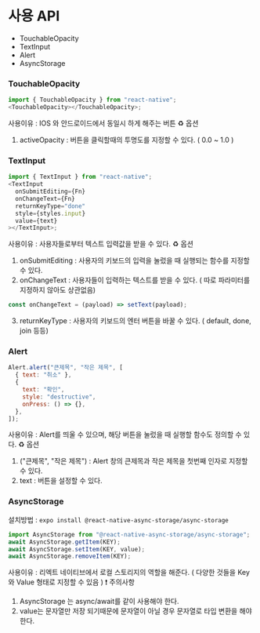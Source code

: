 # 사용 API

- TouchableOpacity
- TextInput
- Alert
- AsyncStorage

### TouchableOpacity

```js
import { TouchableOpacity } from "react-native";
<TouchableOpacity></TouchableOpacity>;
```

사용이유 : IOS 와 안드로이드에서 동일시 하게 해주는 버튼
♻️ 옵션

1. activeOpacity : 버튼을 클릭할때의 투명도를 지정할 수 있다. ( 0.0 ~ 1.0 )

### TextInput

```js
import { TextInput } from "react-native";
<TextInput
  onSubmitEditing={Fn}
  onChangeText={Fn}
  returnKeyType="done"
  style={styles.input}
  value={text}
></TextInput>;
```

사용이유 : 사용자들로부터 텍스트 입력값을 받을 수 있다.
♻️ 옵션

1. onSubmitEditing : 사용자의 키보드의 입력을 눌렀을 때 실행되는 함수를 지정할 수 있다.
2. onChangeText : 사용자들이 입력하는 텍스트를 받을 수 있다. ( 따로 파라미터를 지정하지 않아도 상관없음)

```js
const onChangeText = (payload) => setText(payload);
```

3. returnKeyType : 사용자의 키보드의 엔터 버튼을 바꿀 수 있다. ( default, done, join 등등)

### Alert

```js
Alert.alert("큰제목", "작은 제목", [
  { text: "취소" },
  {
    text: "확인",
    style: "destructive",
    onPress: () => {},
  },
]);
```

사용이유 : Alert를 띄울 수 있으며, 해당 버튼을 눌렀을 때 실행할 함수도 정의할 수 있다.
♻️ 옵션

1. ("큰제목", "작은 제목") : Alert 창의 큰제목과 작은 제목을 첫번째 인자로 지정할 수 있다.
2. text : 버튼을 설정할 수 있다.

### AsyncStorage

설치방법 : `expo install @react-native-async-storage/async-storage`

```js
import AsyncStorage from "@react-native-async-storage/async-storage";
await AsyncStorage.getItem(KEY);
await AsyncStorage.setItem(KEY, value);
await AsyncStorage.removeItem(KEY);
```

사용이유 : 리엑트 네이티브에서 로컬 스토리지의 역할을 해준다. ( 다양한 것들을 Key 와 Value 형태로 지정할 수 있음 )
❗ 주의사항

1. AsyncStorage 는 async/await를 같이 사용해야 한다.
2. value는 문자열만 저장 되기때문에 문자열이 아닐 경우 문자열로 타입 변환을 해야 한다.
